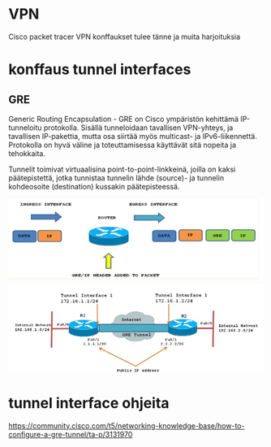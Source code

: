 # VPN

Cisco packet tracer VPN konffaukset tulee tänne ja muita harjoituksia

# konffaus tunnel interfaces
## GRE

Generic Routing Encapsulation - GRE on Cisco ympäristön kehittämä IP-tunneloitu protokolla. Sisällä tunneloidaan tavallisen VPN-yhteys, ja tavallisen IP-pakettia, mutta osa siirtää myös multicast- ja IPv6-liikennettä. Protokolla on hyvä väline ja toteuttamisessa käyttävät sitä nopeita ja tehokkaita. 

Tunnelit toimivat virtuaalisina point-to-point-linkkeinä, joilla on kaksi päätepistettä, jotka tunnistaa tunnelin lähde (source)- ja tunnelin kohdeosoite (destination) kussakin päätepisteessä.

<img src="images/cisco-tunnel-int-0.PNG" width="650">

<img src="images/cisco-tunnel-int-1.PNG" width="675">

# tunnel interface ohjeita <br>
https://community.cisco.com/t5/networking-knowledge-base/how-to-configure-a-gre-tunnel/ta-p/3131970
